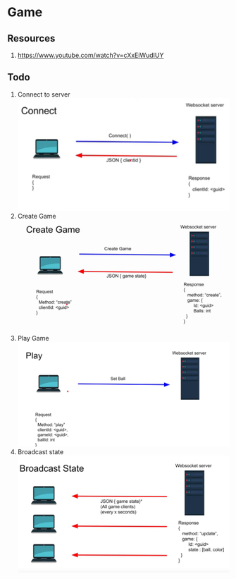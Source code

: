 # Game

## Resources
1. https://www.youtube.com/watch?v=cXxEiWudIUY

## Todo
1. Connect to server
![img guide 1](connect_to_server.png)
2. Create Game
![alt text](create_game.png)
2. Play Game
![alt text](play.png)
3. Broadcast state
![alt text](bc.png)